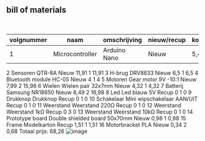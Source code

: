 ## bill of materials
<br />

|volgnummer|naam|omschrijving|nieuw/recup|kostprijs/stuk|aantal|subtotaal|
|----------|----|------------|-----------|--------------|------|---------|
|1|Microcontroller|	Arduino Nano|	Nieuw	|5,4|	1	|5,4
2	Sensoren	QTR-8A	Nieuw	11,91	1	11,91
3	H-brug	DRV8833	Nieuw	6,5	1	6,5
4	Bluetooth module	HC-05	Nieuw	4	1	4
5	Motoren	Gear motor 9V -10:1	Nieuw	7,99	2	15,98
6	Wielen	Wielen pair 32x7mm	Nieuw	4,32	1	4,32
7	Batterij	Samsung NR18650	Nieuw	8,49	2	16,98
8	Led	Led blauw 5V	Recup	0	1	0
9	Drukknop	Drukknop 	Recup	0	1	0
10	Schakelaar	Mini wipschakelaar AAN/UIT	Recup	0	1	0
11	Weerstand	Weerstand 220Ω	Recup	0	1	0
12	Weerstand	Weerstand 1kΩ	Recup	0	3	0
13	Weerstand	Weerstand 10kΩ	Recup	0	1	0
14	Prototype board	Double shielded board 50x70mm	Nieuw	0,98	1	0,98
15	Frame	Modelkarton	Recup	1,51	1	1,51
16	Motorbracket	PLA	Nieuw	0,34	2	0,68
Totaal prijs:						68,26
![image](https://user-images.githubusercontent.com/115156903/207295553-615f373b-6142-4225-a99f-d9d72b98397f.png)



